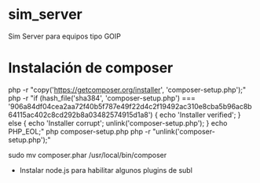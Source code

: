 # sim_server
Sim Server para equipos tipo GOIP

# Instalación de composer

 php -r "copy('https://getcomposer.org/installer', 'composer-setup.php');"
 php -r "if (hash_file('sha384', 'composer-setup.php') === '906a84df04cea2aa72f40b5f787e49f22d4c2f19492ac310e8cba5b96ac8b64115ac402c8cd292b8a03482574915d1a8') { echo 'Installer verified'; } else {  echo 'Installer corrupt'; unlink('composer-setup.php'); } echo PHP_EOL;"
 php composer-setup.php
 php -r "unlink('composer-setup.php');"

 sudo mv composer.phar /usr/local/bin/composer

 * Instalar node.js para habilitar algunos plugins de subl

 